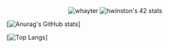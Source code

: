 <div align="center">
  <img src="https://github-readme-stats.vercel.app/api?username=whayter&show_icons=true&count_private=true&theme=algolia" alt="whayter" />
  
  <img src="https://badge42.vercel.app/api/v2/stats/cl1cc7kr0000609l093o4hjzt?cursusId=21" alt="hwinston's 42 stats" />

</div>

[![Anurag's GitHub stats](https://github-readme-stats.vercel.app/api?username=whayter)]

[![Top Langs](https://github-readme-stats.vercel.app/api/top-langs/?username=whayter)]


